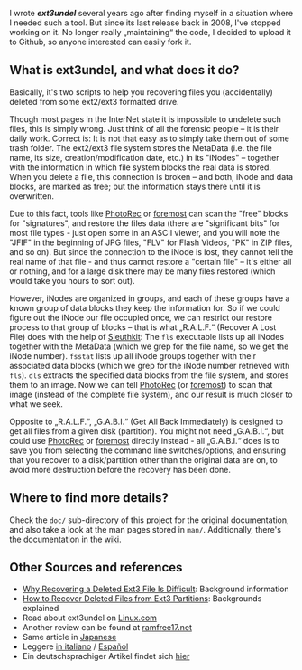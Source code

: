 I wrote ***ext3undel*** several years ago after finding myself in a situation
where I needed such a tool. But since its last release back in 2008, I've
stopped working on it. No longer really „maintaining“ the code, I decided to
upload it to Github, so anyone interested can easily fork it.

## What is ext3undel, and what does it do?
Basically, it's two scripts to help you recovering files you (accidentally)
deleted from some ext2/ext3 formatted drive.

Though most pages in the InterNet state it is impossible to undelete such files,
this is simply wrong. Just think of all the forensic people – it is their
daily work. Correct is: It is not that easy as to simply take them out of some
trash folder. The ext2/ext3 file system stores the MetaData (i.e. the file name,
its size, creation/modification date, etc.) in its "iNodes" – together with the
information in which file system blocks the real data is stored. When you delete
a file, this connection is broken – and both, iNode and data blocks, are marked
as free; but the information stays there until it is overwritten.

Due to this fact, tools like [PhotoRec] or [foremost] can scan the "free" blocks
for "signatures", and restore the files data (there are "significant bits" for
most file types - just open some in an ASCII viewer, and you will note the "JFIF"
in the beginning of JPG files, "FLV" for Flash Videos, "PK" in ZIP files, and so
on). But since the connection to the iNode is lost, they cannot tell the real
name of that file - and thus cannot restore a "certain file" – it's either all
or nothing, and for a large disk there may be many files restored (which would
take you hours to sort out).

However, iNodes are organized in groups, and each of these groups have a known
group of data blocks they keep the information for. So if we could figure out
the iNode our file occupied once, we can restrict our restore process to that
group of blocks – that is what „R.A.L.F.“ (Recover A Lost File) does with the
help of [Sleuthkit]: The `fls` executable lists up all iNodes together with the
MetaData (which we grep for the file name, so we get the iNode number). `fsstat`
lists up all iNode groups together with their associated data blocks (which we
grep for the iNode number retrieved with `fls`). `dls` extracts the specified
data blocks from the file system, and stores them to an image. Now we can tell
[PhotoRec] (or [foremost]) to scan that image (instead of the complete file
system), and our result is much closer to what we seek.

Opposite to „R.A.L.F.“, „G.A.B.I.“ (Get All Back Immediately) is designed to get
all files from a given disk (partition). You might not need „G.A.B.I.“, but
could use [PhotoRec] or [foremost] directly instead - all „G.A.B.I.“ does is to
save you from selecting the command line switches/options, and ensuring that you
recover to a disk/partition other than the original data are on, to avoid more
destruction before the recovery has been done.

## Where to find more details?
Check the `doc/` sub-directory of this project for the original documentation,
and also take a look at the man pages stored in `man/`. Additionally, there's
the documentation in the [wiki][1].


## Other Sources and references
* [Why Recovering a Deleted Ext3 File Is Difficult](http://linux.sys-con.com/node/117909): Background information
* [How to Recover Deleted Files from Ext3 Partitions](http://www.theavidcoder.com/index.php?option=com_content&view=article&id=1:how-to-recover-deleted-files-from-ext3-partitions&catid=1:linuxfilerecovery&Itemid=3): Backgrounds explained
* Read about ext3undel on [Linux.com](http://www.linux.com/feature/141074)
* Another review can be found at [ramfree17.net](http://ramfree17.net/capsule/?p=151)
* Same article in [Japanese](http://www.itmedia.co.jp/enterprise/articles/0807/15/news020.html)
* Leggere [in italiano](http://www.programmazione.it/index.php?entity=eitem&idItem=39777) / [Español](http://www.alcancelibre.org/article.php/20080716103850678)
* Ein deutschsprachiger Artikel findet sich [hier](http://www.linux-community.de/story?storyid=26096)


[PhotoRec]: http://www.cgsecurity.org/wiki/PhotoRec "PhotoRec at CGSecurity"
[foremost]: http://en.wikipedia.org/wiki/Foremost_%28software%29 "Wikipedia: Foremost (software)"
[Sleuthkit]: http://www.sleuthkit.org/ "The Sleuth Kit"
[1]: https://github.com/IzzySoft/ext3undel/wiki "ext3undel wiki"

